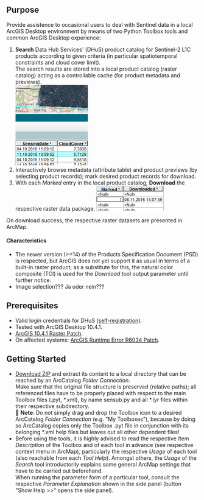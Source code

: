 ﻿## Purpose
Provide assistence to occasional users to deal with Sentinel data in a local ArcGIS Desktop environment by means of two Python Toolbox tools and common ArcGIS Desktop experience:

1. **Search** Data Hub Services' (DHuS) product catalog for Sentinel-2 L1C products according to given criteria (in particular spatiotemporal constraints and cloud cover limit).  
  The search results are stored into a local product catalog (raster catalog) acting as a controllable cache (for product metadata and previews).  
  ![](doc/Search.png "Search tool results.")
2. Interactively browse metadata (attribute table) and product previews (by selecting product records); mark desired product records for download.
3. With each _Marked_ entry in the local product catalog, **Download** the respective raster data package.
  ![](doc/Download.png "Download in a batch run.")

On download success, the respective raster datasets are presented in ArcMap.

#### Characteristics
* The newer version (>=14) of the Products Specification Document (PSD) is respected, but ArcGIS does not yet support it as usual in terms of a built-in raster product; as a substitute for this, the natural color composite (TCI) is used for the _Download_ tool output parameter until further notice.
* Image selection??? Ja oder nein???

## Prerequisites
* Valid login credentials for DHuS ([self-registration](https://scihub.copernicus.eu/userguide)).
* Tested with ArcGIS Desktop 10.4.1.
* [ArcGIS 10.4.1 Raster Patch](http://support.esri.com/Products/Desktop/arcgis-desktop/arcmap/10-4-1#downloads?id=7396).
* On affected systems: [ArcGIS Runtime Error R6034 Patch](http://support.esri.com/download/7391).

## Getting Started
* [Download ZIP](../../archive/master.zip) and extract its content to a local directory that can be reached by an ArcCatalog _Folder Connection_.  
  Make sure that the original file structure is preserved (relative paths); all referenced files have to be properly placed with respect to the main Toolbox files (.pyt, \*.xml), by name sensub.py and all \*.lyr files within their respective subdirectory.  
  📓 **Note**: Do not simply drag and drop the Toolbox icon to a desired ArcCatalog _Folder Connection_ (e.g. "My Toolboxes"), because by doing so ArcCatalog copies only the Toolbox .pyt file in conjunction with its belonging *.xml help files but leaves out all other dependent files!
* Before using the tools, it is highly advised to read the respective _Item Description_ of the Toolbox and of each tool in advance (see respective context menu in ArcMap), particularly the respective _Usage_ of each tool (also reachable from each _Tool Help_). Amongst others, the _Usage_ of the _Search_ tool introductorily explains some general ArcMap settings that have to be carried out beforehand.  
  When running the parameter form of a particular tool, consult the respective _Parameter Explanation_ shown in the side panel (button "Show Help >>" opens the side panel).
